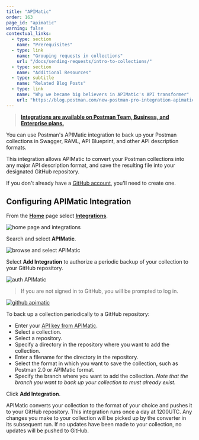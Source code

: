 ```yaml
---
title: "APIMatic"
order: 163
page_id: "apimatic"
warning: false
contextual_links:
  - type: section
    name: "Prerequisites"
  - type: link
    name: "Grouping requests in collections"
    url: "/docs/sending-requests/intro-to-collections/"
  - type: section
    name: "Additional Resources"
  - type: subtitle
    name: "Related Blog Posts"
  - type: link
    name: "Why we became big believers in APIMatic's API transformer"
    url: "https://blog.postman.com/new-postman-pro-integration-apimatics-api-transformer/"
---
```


> **[Integrations are available on Postman Team, Business, and Enterprise plans.](https://www.postman.com/pricing/)**

You can use Postman's APIMatic integration to back up your Postman collections in Swagger, RAML, API Blueprint, and other API description formats.

This integration allows APIMatic to convert your Postman collections into any major API description format, and save the resulting file into your designated GitHub repository.

If you don't already have a [GitHub account](https://github.com/), you'll need to create one.

## Configuring APIMatic Integration

From the **[Home](https://go.postman.co/home)** page select **[Integrations](https://go.postman.co/integrations)**.

![home page and integrations](https://assets.postman.com/postman-docs/apimatic-home.jpg)

Search and select **APIMatic**.

![browse and select APIMatic](https://assets.postman.com/postman-docs/apimatic-browse-all.jpg)

Select **Add Integration** to authorize a periodic backup of your collection to your GitHub repository.

![auth APIMatic](https://assets.postman.com/postman-docs/apimatic-github-auth.jpg)

> If you are not signed in to GitHub, you will be prompted to log in.

[![github apimatic](https://assets.postman.com/postman-docs/apimatic-save-config.jpg)](https://assets.postman.com/postman-docs/apimatic-save-config.jpg)

To back up a collection periodically to a GitHub repository:

* Enter your [API key from APIMatic](https://docs.apimatic.io/manage-apis/create-or-import-api#view-api-integration-keys).
* Select a collection.
* Select a repository.
* Specify a directory in the repository where you want to add the collection.
* Enter a filename for the directory in the repository.
* Select the format in which you want to save the collection, such as Postman 2.0 or APIMatic format.
* Specify the branch where you want to add the collection. _Note that the branch you want to back up your collection to must already exist._

Click **Add Integration**.

APIMatic converts your collection to the format of your choice and pushes it to your GitHub repository. This integration runs once a day at 1200UTC. Any changes you make to your collection will be picked up by the converter in its subsequent run. If no updates have been made to your collection, no updates will be pushed to GitHub.
